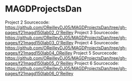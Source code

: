 # MAGDProjectsDan
Project 2 Sourcecode: 
https://github.com/OReilleyDJ05/MAGDProjectsDan/tree/gh-pages/f21magd150lab02_O'Reilley
Project 3 Sourcecode: 
https://github.com/OReilleyDJ05/MAGDProjectsDan/tree/gh-pages/f21magd150lab03_O'Reilley
Project 4 Sourcecode: 
https://github.com/OReilleyDJ05/MAGDProjectsDan/tree/gh-pages/f21magd150lab04_OReilley
Project 5 Sourcecode: 
https://github.com/OReilleyDJ05/MAGDProjectsDan/tree/gh-pages/f21magd150lab05_O'Reilley
Project 6 Sourcecode: 
https://github.com/OReilleyDJ05/MAGDProjectsDan/tree/gh-pages/f21magd150lab06_O'Reilley
